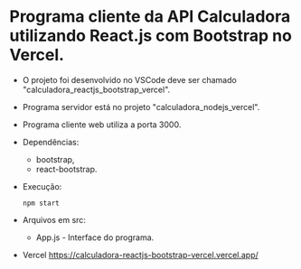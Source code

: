 # Programa cliente da API Calculadora utilizando React.js com Bootstrap no Vercel.

- O projeto foi desenvolvido no VSCode deve ser chamado "calculadora_reactjs_bootstrap_vercel".
- Programa servidor está no projeto "calculadora_nodejs_vercel".
- Programa cliente web utiliza a porta 3000.

- Dependências:    
    - bootstrap,
    - react-bootstrap.

- Execução:    
   <pre><code>npm start</code></pre>

- Arquivos em src:
   - App.js - Interface do programa.

- Vercel
   https://calculadora-reactjs-bootstrap-vercel.vercel.app/